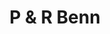 ---
title: "P & R Benn"
url: /cockermouth/p-und-r-benn-lakeland-agricultural-centre/
shop: Autohaus
---